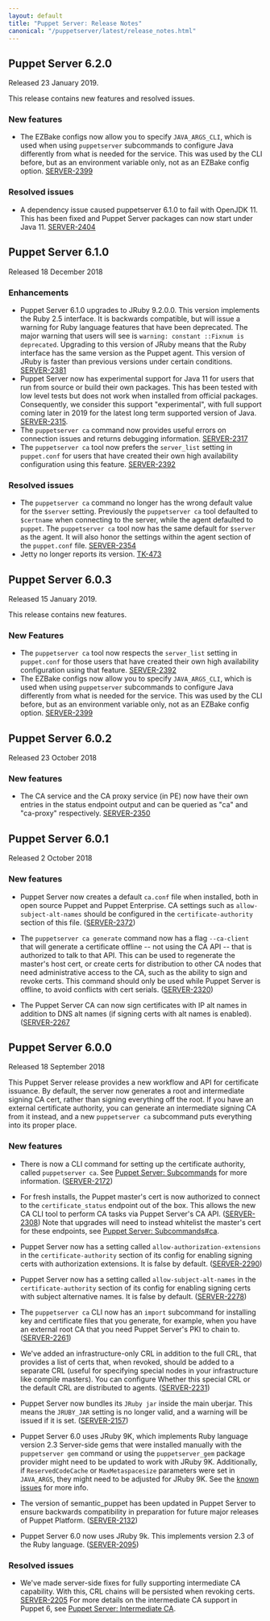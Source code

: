 ```yaml
---
layout: default
title: "Puppet Server: Release Notes"
canonical: "/puppetserver/latest/release_notes.html"
---
```


[Trapperkeeper]: https://github.com/puppetlabs/trapperkeeper
[service bootstrapping]: ./configuration.markdown#service-bootstrapping
[auth.conf]: ./config_file_auth.markdown
[puppetserver.conf]: ./config_file_puppetserver.markdown
[product.conf]: ./config_file_product.markdown

## Puppet Server 6.2.0

 Released 23 January 2019.

 This release contains new features and resolved issues.

 ### New features

 - The EZBake configs now allow you to specify `JAVA_ARGS_CLI`, which is used when using `puppetserver` subcommands to configure Java differently from what is needed for the service. This was used by the CLI before, but as an environment variable only, not as an EZBake config option. [SERVER-2399](https://tickets.puppetlabs.com/browse/SERVER-2399)
 
 ### Resolved issues

-  A dependency issue caused puppetserver 6.1.0 to fail with OpenJDK 11. This has been fixed and Puppet Server packages can now start under Java 11. [SERVER-2404](https://tickets.puppetlabs.com/browse/SERVER-2404)
 
## Puppet Server 6.1.0

Released 18 December 2018

### Enhancements

- Puppet Server 6.1.0 upgrades to JRuby 9.2.0.0. This version implements the Ruby 2.5 interface. It is backwards compatible, but will issue a warning for Ruby language features that have been deprecated. The major warning that users will see is `warning: constant ::Fixnum is deprecated`. Upgrading to this version of JRuby means that the Ruby interface has the same version as the Puppet agent. This version of JRuby is faster than previous versions under certain conditions. [SERVER-2381](https://tickets.puppetlabs.com/browse/SERVER-2381)
- Puppet Server now has experimental support for Java 11 for users that run from source or build their own packages. This has been tested with low level tests but does not work when installed from official packages. Consequently, we consider this support "experimental", with full support coming later in 2019 for the latest long term supported version of Java. [SERVER-2315](https://tickets.puppetlabs.com/browse/SERVER-2315).
- The `puppetserver ca` command now provides useful errors on connection issues and returns debugging information. [SERVER-2317](https://tickets.puppetlabs.com/browse/SERVER-2317)
- The `puppetserver ca` tool now prefers the `server_list` setting in `puppet.conf` for users that have created their own high availability configuration using this feature. [SERVER-2392](https://tickets.puppetlabs.com/browse/SERVER-2392)

### Resolved issues

- The `puppetserver ca` command no longer has the wrong default value for the `$server` setting. Previously the `puppetserver ca` tool defaulted to `$certname` when connecting to the server, while the agent defaulted to `puppet`. The `puppetserver ca` tool now has the same default for `$server` as the agent. It will also honor the settings within the agent section of the `puppet.conf` file. [SERVER-2354](https://tickets.puppetlabs.com/browse/SERVER-2354)
- Jetty no longer reports its version. [TK-473](https://tickets.puppetlabs.com/browse/TK-473)

## Puppet Server 6.0.3

Released 15 January 2019.

This release contains new features.

### New Features

- The `puppetserver ca` tool now respects the `server_list` setting in `puppet.conf` for those users that have created their own high availability configuration using that feature. [SERVER-2392](https://tickets.puppetlabs.com/browse/SERVER-2392) 
- The EZBake configs now allow you to specify `JAVA_ARGS_CLI`, which is used when using `puppetserver` subcommands to configure Java differently from what is needed for the service. This was used by the CLI before, but as an environment variable only, not as an EZBake config option. [SERVER-2399](https://tickets.puppetlabs.com/browse/SERVER-2399)

## Puppet Server 6.0.2

Released 23 October 2018

### New features

- The CA service and the CA proxy service (in PE) now have their own entries in the status endpoint output and can be queried as "ca" and "ca-proxy" respectively. [SERVER-2350](https://tickets.puppetlabs.com/browse/SERVER-2350)


## Puppet Server 6.0.1

Released 2 October 2018

### New features

- Puppet Server now creates a default `ca.conf` file when installed, both in open source Puppet and Puppet Enterprise. CA settings such as `allow-subject-alt-names` should be configured in the `certificate-authority` section of this file. ([SERVER-2372](https://tickets.puppetlabs.com/browse/SERVER-2327))

- The `puppetserver ca generate` command now has a flag `--ca-client` that will generate a certificate offline -- not using the CA API -- that is authorized to talk to that API.  This can be used to regenerate the master's host cert, or create certs for distribution to other CA nodes that need administrative access to the CA, such as the ability to sign and revoke certs. This command should only be used while Puppet Server is offline, to avoid conflicts with cert serials. ([SERVER-2320](https://tickets.puppetlabs.com/browse/SERVER-2320))

- The Puppet Server CA can now sign certificates with IP alt names in addition to DNS alt names (if signing certs with alt names is enabled). ([SERVER-2267](https://tickets.puppetlabs.com/browse/SERVER-2267)


## Puppet Server 6.0.0

Released 18 September 2018

This Puppet Server release provides a new workflow and API for certificate issuance. By default, the server now generates a root and intermediate signing CA cert, rather than signing everything off the root. If you have an external certificate authority, you can generate an intermediate signing CA from it instead, and a new `puppetserver ca` subcommand puts everything into its proper place.

### New features

- There is now a CLI command for setting up the certificate authority, called `puppetserver ca`. See [Puppet Server: Subcommands](/puppetserver/latest/subcommands.html) for more information. ([SERVER-2172](https://tickets.puppetlabs.com/browse/SERVER-2172))

- For fresh installs, the Puppet master's cert is now authorized to connect to the `certificate_status` endpoint out of the box. This allows the new CA CLI tool to perform CA tasks via Puppet Server's CA API. ([SERVER-2308](https://tickets.puppetlabs.com/browse/SERVER-2308)) Note that upgrades will need to instead whitelist the master's cert for these endpoints, see [Puppet Server: Subcommands#ca](/puppetserver/latest/subcommands.html#ca).

- Puppet Server now has a setting called `allow-authorization-extensions` in the `certificate-authority` section of its config for enabling signing certs with authorization extensions. It is false by default. ([SERVER-2290](https://tickets.puppetlabs.com/browse/SERVER-2290))

- Puppet Server now has a setting called `allow-subject-alt-names` in the `certificate-authority` section of its config for enabling signing certs with subject alternative names. It is false by default. ([SERVER-2278](https://tickets.puppetlabs.com/browse/SERVER-2278))

- The `puppetserver ca` CLI now has an `import` subcommand for installing key and certificate files that you generate, for example, when you have an external root CA that you need Puppet Server's PKI to chain to. ([SERVER-2261](https://tickets.puppetlabs.com/browse/SERVER-2261))

- We've added an infrastructure-only CRL in addition to the full CRL, that provides a list of certs that, when revoked, should be added to a separate CRL (useful for specifying special nodes in your infrastructure like compile masters). You can configure Whether this special CRL or the default CRL are distributed to agents. ([SERVER-2231](https://tickets.puppetlabs.com/browse/SERVER-2231))

- Puppet Server now bundles its `JRuby jar` inside the main uberjar. This means the `JRUBY_JAR` setting is no longer valid, and a warning will be issued if it is set.
([SERVER-2157](https://tickets.puppetlabs.com/browse/SERVER-2157))

- Puppet Server 6.0 uses JRuby 9K, which implements Ruby language version 2.3 Server-side gems that were installed manually with the `puppetserver gem` command or using the `puppetserver_gem` package provider might need to be updated to work with JRuby 9K. Additionally, if `ReservedCodeCache` or `MaxMetaspacesize` parameters were set in `JAVA_ARGS`, they might need to be adjusted for JRuby 9K. See the [known issues](/puppetserver/known_issues.html#server-side-ruby-gems-might-need-to-be-updated-for-upgrading-with-jruby-17) for more info. 

- The version of semantic_puppet has been updated in Puppet Server to ensure backwards compatibility in preparation for future major releases of Puppet Platform. ([SERVER-2132](https://tickets.puppetlabs.com/browse/SERVER-2132))

- Puppet Server 6.0 now uses JRuby 9k. This implements version 2.3 of the Ruby language. ([SERVER-2095](https://tickets.puppetlabs.com/browse/SERVER-2095))

### Resolved issues

- We've made server-side fixes for fully supporting intermediate CA capability. With this, CRL chains will be persisted when revoking certs. [SERVER-2205](https://tickets.puppetlabs.com/browse/SERVER-2205) For more details on the intermediate CA support in Puppet 6, see [Puppet Server: Intermediate CA](/puppetserver/latest/intermediate_ca.html).
